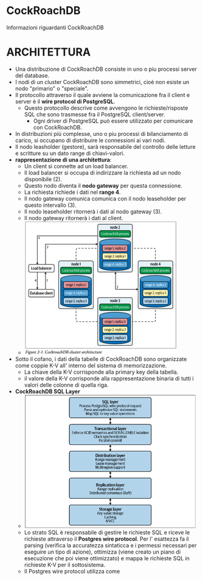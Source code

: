 # CockRoachDB
Informazioni riguardanti CockRoachDB

# ARCHITETTURA
- Una distribuzione di CockRoachDB consiste in uno o piu processi server del database.
- I nodi di un cluster CockRoachDB sono simmetrici, cioè non esiste un nodo "primario" o "speciale".
- Il protocollo attraverso il quale avviene la comunicazione fra il client e server è il **wire protocol di PostgreSQL**.
  - Questo protocollo descrive come avvengono le richieste/risposte SQL che sono trasmesse fra il PostgreSQL client/server.
    - Ogni driver di PostgreSQL può essere utilizzato per comunicare con CockRoachDB.
- In distribuzioni più complesse, uno o piu processi di bilanciamento di carico, si occupano di distribuire le connessioni ai vari nodi.
- Il nodo leasholder (gestore), sarà responsabile del controllo delle letture e scritture su un dato range di chiavi-valori. 
- **rappresentazione di una architettura**:
  - Un client si connette ad un load balancer.
  - Il load balancer si occupa di indirizzare la richiesta ad un nodo disponibile (2).
  - Questo nodo diventa il **nodo gateway** per questa connessione.
  - La richiesta richiede i dati nel **range 4**.
  - Il nodo gateway comunica comunica con il nodo leaseholder per questo intervallo (3).
  - Il nodo leaseholder ritornerà i dati al nodo gateway (3).
  - Il nodo gateway ritornerà i dati al client.
  - <img src="https://github.com/FabioR1995/CockRoachDB/blob/main/Immagini/cluster_architecture.png" width="400" height="350">
- Sotto il cofano, i dati della tabelle di CockRoachDB sono organizzate come coppie K-V all' interno del sistema di memorizzazione.
  - La chiave della K-V corrisponde alla primary key della tabella.
  - il valore della K-V corrisponde alla rappresentazione binaria di tutti i valori delle colonne di quella riga.
- **CockRoachDB SQL Layer**
  - <img src="https://github.com/FabioR1995/CockRoachDB/blob/main/Immagini/stack_cockroach.png" width="450" height="350">
  - Lo strato SQL è responsabile di gestire le richieste SQL e riceve le richieste attraverso il **Postgres wire protocol**. Per l' esattezza fa il parsing (verifica la accuratezza sintaticca e i permessi necessari per eseguire un tipo di azione), ottimizza (viene creato un piano di esecuzione che poi viene ottimizzato) e mappa le richieste SQL in richieste K-V per il sottosistema.
  - Il Postgres wire protocol utilizza come 
